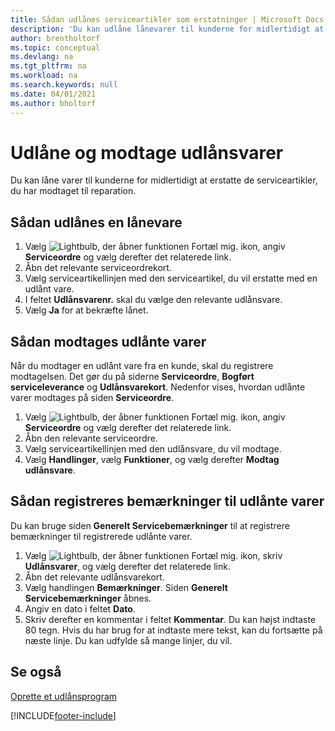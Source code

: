 ```yaml
---
title: Sådan udlånes serviceartikler som erstatninger | Microsoft Docs
description: 'Du kan udlåne lånevarer til kunderne for midlertidigt at erstatte de serviceartikler, du har modtaget til reparation.'
author: brentholtorf
ms.topic: conceptual
ms.devlang: na
ms.tgt_pltfrm: na
ms.workload: na
ms.search.keywords: null
ms.date: 04/01/2021
ms.author: bholtorf
---
```

# <a name="lend-and-receive-loaners"></a>Udlåne og modtage udlånsvarer
Du kan låne varer til kunderne for midlertidigt at erstatte de serviceartikler, du har modtaget til reparation.  
  
## <a name="to-lend-a-loaner-item"></a>Sådan udlånes en lånevare
1. Vælg ![Lightbulb, der åbner funktionen Fortæl mig.](media/ui-search/search_small.png "Fortæl mig, hvad du vil foretage dig") ikon, angiv **Serviceordre** og vælg derefter det relaterede link.  
2. Åbn det relevante serviceordrekort.  
3. Vælg serviceartikellinjen med den serviceartikel, du vil erstatte med en udlånt vare.  
4. I feltet **Udlånsvarenr.** skal du vælge den relevante udlånsvare.  
5. Vælg **Ja** for at bekræfte lånet.  

## <a name="to-receive-a-loaner"></a>Sådan modtages udlånte varer
Når du modtager en udlånt vare fra en kunde, skal du registrere modtagelsen. Det gør du på siderne **Serviceordre**, **Bogført serviceleverance** og **Udlånsvarekort**. Nedenfor vises, hvordan udlånte varer modtages på siden **Serviceordre**.  
  
1. Vælg ![Lightbulb, der åbner funktionen Fortæl mig.](media/ui-search/search_small.png "Fortæl mig, hvad du vil foretage dig") ikon, angiv **Serviceordre** og vælg derefter det relaterede link.  
2. Åbn den relevante serviceordre.  
3. Vælg serviceartikellinjen med den udlånsvare, du vil modtage.  
4. Vælg **Handlinger**, vælg **Funktioner**, og vælg derefter **Modtag udlånsvare**.  

## <a name="to-register-loaner-comments"></a>Sådan registreres bemærkninger til udlånte varer
Du kan bruge siden **Generelt Servicebemærkninger** til at registrere bemærkninger til registrerede udlånte varer.  
  
1. Vælg ![Lightbulb, der åbner funktionen Fortæl mig.](media/ui-search/search_small.png "Fortæl mig, hvad du vil foretage dig") ikon, skriv **Udlånsvarer**, og vælg derefter det relaterede link.  
2. Åbn det relevante udlånsvarekort.  
3. Vælg handlingen **Bemærkninger**. Siden **Generelt Servicebemærkninger** åbnes.  
4. Angiv en dato i feltet **Dato**.  
5. Skriv derefter en kommentar i feltet **Kommentar**. Du kan højst indtaste 80 tegn. Hvis du har brug for at indtaste mere tekst, kan du fortsætte på næste linje. Du kan udfylde så mange linjer, du vil.  
  
## <a name="see-also"></a>Se også
[Oprette et udlånsprogram](service-how-setup-loaner-program.md)   


[!INCLUDE[footer-include](includes/footer-banner.md)]
